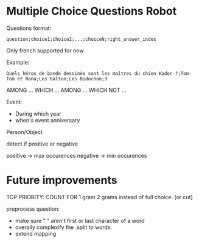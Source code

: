 

# Multiple Choice Questions Robot

Questions format:

```
question;choice1;choice2;...;choiceN;right_answer_index
```


Only french supported for now

Example:

```
Quels héros de bande dessinée sont les maîtres du chien Kador ?;Tom-Tom et Nana;Les Dalton;Les Bidochon;3
```

AMONG ... WHICH ...
AMONG ... WHICH NOT ...

Event:
- During which year
- when's event anniversary

Person/Object


detect if positive or negative

positive -> max occurences
negative -> min occurences


# Future improvements

TOP PRIORITY:
COUNT FOR 1 gram 2 grams instead of full choice. (or cut)

preprocess question:
- make sure " " aren't first or last character of a word
- overally complexify the .split to words.
- extend mapping
